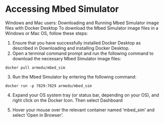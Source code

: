 # Accessing Mbed Simulator
Windows and Mac users: Downloading and Running Mbed Simulator image files with Docker Desktop To download the Mbed Simulator image files in a Windows or Mac OS, follow these steps: 
1. Ensure that you have successfully installed Docker Desktop as described in Downloading and
installing Docker Desktop.
2. Open a terminal command prompt and run the following command to download the
necessary Mbed Simulator image files: 
```
docker pull armedu/mbed_sim
```
3. Run the Mbed Simulator by entering the following command:
```
docker run -p 7829:7829 armedu/mbed_sim
```
4. Expand your OS system tray (or status bar, depending on your OS), and right click on the Docker Icon. Then select Dashboard

5. Hover your mouse over the relevant container named ‘mbed_sim’ and select ‘Open in Browser’.